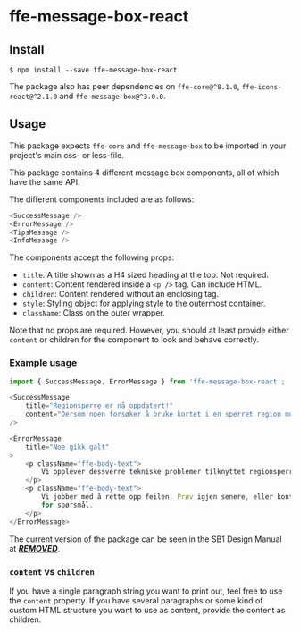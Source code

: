 # ffe-message-box-react

## Install

```
$ npm install --save ffe-message-box-react
```

The package also has peer dependencies on `ffe-core@^8.1.0`,
`ffe-icons-react@^2.1.0` and `ffe-message-box@^3.0.0`.

## Usage

This package expects `ffe-core` and `ffe-message-box` to be imported in your
project's main css- or less-file.

This package contains 4 different message box components, all of which have the
same API.

The different components included are as follows:

```javascript
<SuccessMessage />
<ErrorMessage />
<TipsMessage />
<InfoMessage />
```

The components accept the following props:

- `title`: A title shown as a H4 sized heading at the top. Not required.
- `content`: Content rendered inside a `<p />` tag. Can include HTML.
- `children`: Content rendered without an enclosing tag.
- `style`: Styling object for applying style to the outermost container.
- `className`: Class on the outer wrapper. 

Note that no props are required. However, you should at least provide either
`content` or children for the component to look and behave correctly.

### Example usage

```javascript
import { SuccessMessage, ErrorMessage } from 'ffe-message-box-react';

<SuccessMessage
    title="Regionsperre er nå oppdatert!"
    content="Dersom noen forsøker å bruke kortet i en sperret region mottar du en SMS (gratis)."
/>

<ErrorMessage
    title="Noe gikk galt"
>
    <p className="ffe-body-text">
        Vi opplever dessverre tekniske problemer tilknyttet regionsperre.
    </p>
    <p className="ffe-body-text">
        Vi jobber med å rette opp feilen. Prøv igjen senere, eller kontakt oss
        for spørsmål.
    </p>
</ErrorMessage>
```

The current version of the package can be seen in the SB1 Design Manual at
[***REMOVED***](***REMOVED***).

### `content` vs `children`

If you have a single paragraph string you want to print out, feel free to use
the `content` property. If you have several paragraphs or some kind of custom
HTML structure you want to use as content, provide the content as children.
